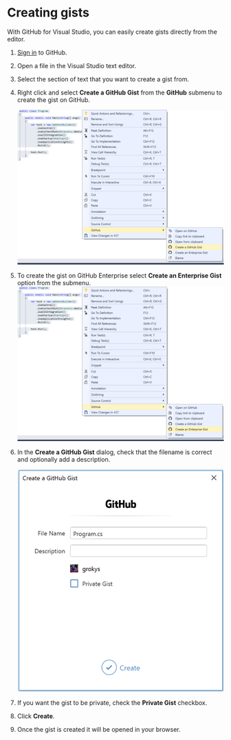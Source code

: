 # Creating gists

With GitHub for Visual Studio, you can easily create gists directly from the editor.

1. [Sign in](../getting-started/authenticating-to-github.md) to GitHub.

2. Open a file in the Visual Studio text editor.

3. Select the section of text that you want to create a gist from.

4. Right click and select **Create a GitHub Gist** from the **GitHub** submenu to create the gist on GitHub.

   ![Location of Create a GitHub Gist in the GitHub submenu](images/create-github-gist-menu.png)

5. To create the gist on GitHub Enterprise select **Create an Enterprise Gist** option from the submenu.
    ![Location of Create a Enterprise Gist in the GitHub submenu](images/create-enterprise-gist-menu.png)

6. In the **Create a GitHub Gist** dialog, check that the filename is correct and optionally add a description.

   ![GitHub Gist creation dialog window](images/create-gist-dialog.png)

7. If you want the gist to be private, check the **Private Gist** checkbox.

8. Click **Create**.

9. Once the gist is created it will be opened in your browser.

